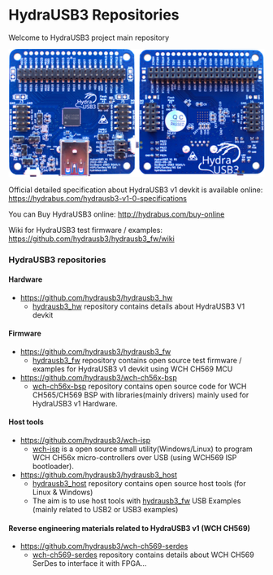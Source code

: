 HydraUSB3 Repositories
========

Welcome to HydraUSB3 project main repository

![HydraUSB3 V1 board](HydraUSB3_V1_board.jpg)

Official detailed specification about HydraUSB3 v1 devkit is available online: https://hydrabus.com/hydrausb3-v1-0-specifications

You can Buy HydraUSB3 online: http://hydrabus.com/buy-online

Wiki for HydraUSB3 test firmware / examples: https://github.com/hydrausb3/hydrausb3_fw/wiki

### HydraUSB3 repositories

#### Hardware
- https://github.com/hydrausb3/hydrausb3_hw
  - [hydrausb3_hw](https://github.com/hydrausb3/hydrausb3_hw) repository contains details about HydraUSB3 V1 devkit
  
#### Firmware
- https://github.com/hydrausb3/hydrausb3_fw 
  - [hydrausb3_fw](https://github.com/hydrausb3/hydrausb3_fw) repository contains open source test firmware / examples for HydraUSB3 v1 devkit using WCH CH569 MCU
- https://github.com/hydrausb3/wch-ch56x-bsp
  - [wch-ch56x-bsp](https://github.com/hydrausb3/wch-ch56x-bsp) repository contains open source code for WCH CH565/CH569 BSP with libraries(mainly drivers) mainly used for HydraUSB3 v1 Hardware.
  
#### Host tools
- https://github.com/hydrausb3/wch-isp
  - [wch-isp](https://github.com/hydrausb3/wch-isp) is a open source small utility(Windows/Linux) to program WCH CH56x micro-controllers over USB (using WCH569 ISP bootloader).
- https://github.com/hydrausb3/hydrausb3_host
  - [hydrausb3_host](https://github.com/hydrausb3/hydrausb3_host) repository contains open source host tools (for Linux & Windows)
  - The aim is to use host tools with [hydrausb3_fw](https://github.com/hydrausb3/hydrausb3_fw) USB Examples (mainly related to USB2 or USB3 examples)

#### Reverse engineering materials related to HydraUSB3 v1 (WCH CH569)
- https://github.com/hydrausb3/wch-ch569-serdes
  - [wch-ch569-serdes](https://github.com/hydrausb3/wch-ch569-serdes) repository contains details about WCH CH569 SerDes to interface it with FPGA... 

